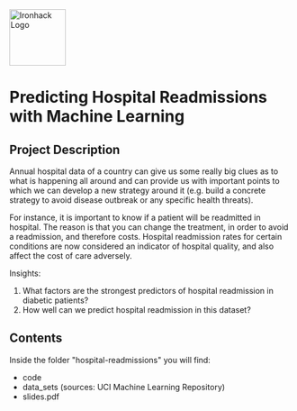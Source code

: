 <img src="https://bit.ly/2VnXWr2" alt="Ironhack Logo" width="100"/>

# Predicting Hospital Readmissions with Machine Learning

## Project Description
Annual hospital data of a country can give us some really big clues as to what is happening all around and can provide us with important points to which we can develop a new strategy around it (e.g. build a concrete strategy to avoid disease outbreak or any specific health threats).

For instance, it is important to know if a patient will be readmitted in hospital. The reason is that you can change the treatment, in order to avoid a readmission, and therefore costs.
Hospital readmission rates for certain conditions are now considered an indicator of hospital quality, and also affect the cost of care adversely.

Insights:
1) What factors are the strongest predictors of hospital readmission in diabetic patients?
2) How well can we predict hospital readmission in this dataset?

## Contents
Inside the folder "hospital-readmissions" you will find:
- code 
- data_sets (sources: UCI Machine Learning Repository)
- slides.pdf